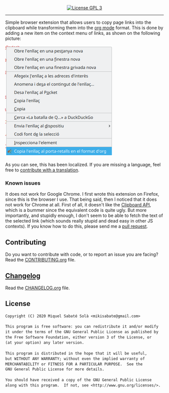 <p align="center">
  <a href="http://www.gnu.org/licenses/gpl-3.0.txt" rel="nofollow"><img alt="License GPL 3" src="https://img.shields.io/badge/license-GPL_3-blue.svg" style="max-width:100%;"></a>
</p>

---

Simple browser extension that allows users to copy page links into the clipboard while transforming them into the [org mode](https://orgmode.org/) format. This is done by adding a new item on the context menu of links, as shown on the following picture:

![Demo](./doc/demo.png)

As you can see, this has been localized. If you are missing a language, feel free to [contribute with a translation](./CONTRIBUTING.org).

### Known issues

It does not work for Google Chrome. I first wrote this extension on Firefox, since this is the browser I use. That being said, then I noticed that it does not work for Chrome at all. First of all, it doesn't like the [Clipboard API](https://developer.mozilla.org/en-US/docs/Web/API/Clipboard_API), which is a bummer since the equivalent code is quite ugly. But more importantly, and stupidly enough, I don't seem to be able to fetch the text of the selected link (which sounds really stupid and dead easy in other JS contexts). If you know how to do this, please send me a [pull request](./CONTRIBUTING.org).

## Contributing

Do you want to contribute with code, or to report an issue you are facing? Read
the [CONTRIBUTING.org](./CONTRIBUTING.org) file.

## [Changelog](https://pbs.twimg.com/media/DJDYCcLXcAA_eIo?format=jpg&name=small)

Read the [CHANGELOG.org](./CHANGELOG.org) file.

## License

```txt
Copyright (C) 2020 Miquel Sabaté Solà <mikisabate@gmail.com>

This program is free software: you can redistribute it and/or modify
it under the terms of the GNU General Public License as published by
the Free Software Foundation, either version 3 of the License, or
(at your option) any later version.

This program is distributed in the hope that it will be useful,
but WITHOUT ANY WARRANTY; without even the implied warranty of
MERCHANTABILITY or FITNESS FOR A PARTICULAR PURPOSE.  See the
GNU General Public License for more details.

You should have received a copy of the GNU General Public License
along with this program.  If not, see <http://www.gnu.org/licenses/>.
```
